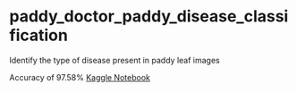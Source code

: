 # paddy_doctor_paddy_disease_classification
Identify the type of disease present in paddy leaf images

Accuracy of 97.58%
[Kaggle Notebook](https://www.kaggle.com/code/nos4a2/paddy-doctor-paddy-disease-classification)


